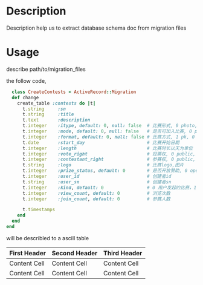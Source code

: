 Description
==========

Description help us to extract database schema doc from migration files


Usage
==========

describe path/to/migration_files

the follow code, 
```ruby
  class CreateContests < ActiveRecord::Migration
  def change
    create_table :contests do |t|
      t.string     :sn
      t.string     :title
      t.text       :description
      t.integer    :itype, default: 0, null: false  # 比赛形式, 0 photo, 1 video, 2 word, 3 audio, 4 组合
      t.integer    :mode, default: 0, null: false   # 是否可加入比赛, 0 pk, 1 调查, 2 多选
      t.integer    :format, default: 0, null: false # 比赛方式, 1 pk, 0 binary(传统比赛)
      t.date       :start_day                       # 比赛开始日期
      t.integer    :length                          # 比赛时长以天为单位
      t.integer    :vote_right                      # 投票权, 0 public, 1 friends only, 2 specific
      t.integer    :contestant_right                # 参赛权, 0 public, 1 friedns only, 2 specific
      t.string     :logo                            # 比赛logo,图片
      t.integer    :prize_status, default: 0        # 是否开放赞助, 0 open to others, 1 do it myself 2 none
      t.integer    :user_id                         # 创建者id
      t.string     :user_sn                         # 创建者sn
      t.integer    :kind, default: 0                # 0 用户发起的比赛，1 赞助商比赛
      t.integer    :view_count, default: 0          # 浏览次数
      t.integer    :join_count, default: 0          # 参赛人数

      t.timestamps
    end
  end
end

```

will be describled to a ascill table

First Header | Second Header | Third Header
------------ | ------------- | ------------
Content Cell | Content Cell  | Content Cell
Content Cell | Content Cell  | Content Cell

